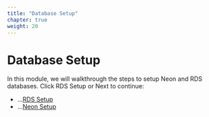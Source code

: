 ```yaml
---
title: "Database Setup"
chapter: true
weight: 20
---
```


# Database Setup

In this module, we will walkthrough the steps to setup Neon and RDS databases.
Click RDS Setup or Next to continue:

* ...[RDS Setup](./1_RDSSetup/)
* ...[Neon Setup](./2_NeonSetup/)

